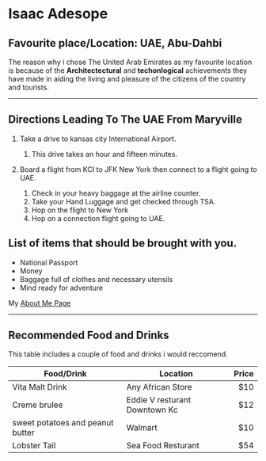 # Isaac Adesope
## Favourite place/Location: UAE, Abu-Dahbi

The reason why i chose The United Arab Emirates as my favourite location is because of the **Architectectural** and **techonlogical** achievements they have made in aiding the living and pleasure of the citizens of the country and tourists.

 --- 

## Directions Leading To The UAE From Maryville
1. Take a drive to kansas city International Airport.

    1. This drive takes an hour and fifteen minutes.

2. Board a flight from KCI to JFK New York then connect to a flight going to UAE.

    1. Check in your heavy baggage at the airline counter.
    2. Take your Hand Luggage and get checked through TSA.
    3. Hop on the flight to New York
    4. Hop on a connection flight going to UAE. 

## List of items that should be brought with you.
* National Passport
* Money
* Baggage full of clothes and necessary utensils
* Mind ready for adventure

My [About Me Page](AboutMe.md)

---

## Recommended Food and Drinks 

 This table includes a couple of food and drinks i would reccomend.
 
Food/Drink | Location | Price |
| ---| ---| ---: |
| Vita Malt Drink | Any African Store | $10
| Creme brulee | Eddie V resturant Downtown Kc | $12
| sweet potatoes and peanut butter | Walmart | $10
| Lobster Tail | Sea Food Resturant | $54 


      